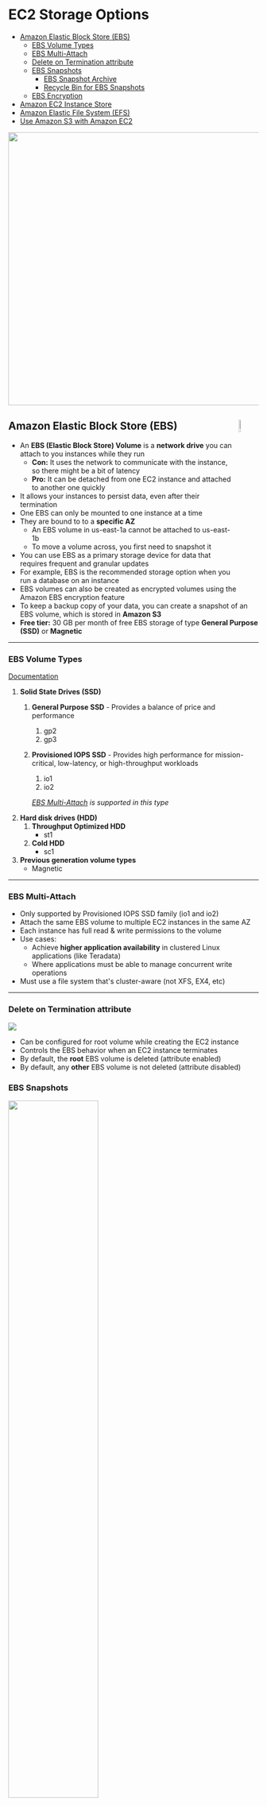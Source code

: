 # EC2 Storage Options

- [Amazon Elastic Block Store (EBS)](#amazon-elastic-block-store-ebs "Amazon Elastic Block Store (EBS)")
  - [EBS Volume Types](#ebs-volume-types "EBS Volume Types")
  - [EBS Multi-Attach](#ebs-multi-attach "EBS Multi-Attach")
  - [Delete on Termination attribute](#delete-on-termination-attribute "Delete on Termination attribute")
  - [EBS Snapshots](#ebs-snapshots "EBS Snapshots")
    - [EBS Snapshot Archive](#ebs-snapshot-archive "EBS Snapshot Archive")
    - [Recycle Bin for EBS Snapshots](#recycle-bin-for-ebs-snapshots "Recycle Bin for EBS Snapshots")
  - [EBS Encryption](#ebs-encryption "EBS Encryption")
- [Amazon EC2 Instance Store](#amazon-ec2-instance-store "Amazon EC2 Instance Store")
- [Amazon Elastic File System (EFS)](#amazon-elastic-file-system-efs "Amazon Elastic File System (EFS)")
- [Use Amazon S3 with Amazon EC2](#use-amazon-s3-with-amazon-ec2 "Use Amazon S3 with Amazon EC2")

<img width="550" src="https://user-images.githubusercontent.com/48696735/180452409-11680f62-b786-4266-8b38-c328303d0f7c.png">

## Amazon Elastic Block Store (EBS)<img align="right" width="8%" src="https://user-images.githubusercontent.com/48696735/180450459-120c4a57-f206-4ad1-bed9-450fc68168a0.png">

- An **EBS (Elastic Block Store) Volume** is a **network drive** you can attach to you instances while they run
  - **Con:** It uses the network to communicate with the instance, so there might be a bit of latency
  - **Pro:** It can be detached from one EC2 instance and attached to another one quickly 
- It allows your instances to persist data, even after their termination
- One EBS can only be mounted to one instance at a time
- They are bound to to a **specific AZ**
  - An EBS volume in us-east-1a cannot be attached to us-east-1b
  - To move a volume across, you first need to snapshot it
- You can use EBS as a primary storage device for data that requires frequent and granular updates
- For example, EBS is the recommended storage option when you run a database on an instance
- EBS volumes can also be created as encrypted volumes using the Amazon EBS encryption feature
- To keep a backup copy of your data, you can create a snapshot of an EBS volume, which is stored in **Amazon S3**
- **Free tier:** 30 GB per month of free EBS storage of type **General Purpose (SSD)** or **Magnetic**

---

### EBS Volume Types

[Documentation](https://docs.aws.amazon.com/AWSEC2/latest/UserGuide/ebs-volume-types.html "EBS Volume Types")

1. **Solid State Drives (SSD)**
   1. **General Purpose SSD** - Provides a balance of price and performance
      1. gp2
      2. gp3
   2. **Provisioned IOPS SSD** - Provides high performance for mission-critical, low-latency, or high-throughput workloads
      1. io1
      2. io2
      
      *[EBS Multi-Attach](#ebs-multi-attach "EBS Multi-Attach") is supported in this type*
2. **Hard disk drives (HDD)**
   1. **Throughput Optimized HDD**
      - st1
   2. **Cold HDD**
      - sc1
3. **Previous generation volume types**
   - Magnetic

---

### EBS Multi-Attach

- Only supported by Provisioned IOPS SSD family (io1 and io2)
- Attach the same EBS volume to multiple EC2 instances in the same AZ
- Each instance has full read & write permissions to the volume
- Use cases:
  - Achieve **higher application availability** in clustered Linux applications (like Teradata)
  - Where applications must be able to manage concurrent write operations
- Must use a file system that's cluster-aware (not XFS, EX4, etc)

---

### Delete on Termination attribute

<img src="https://user-images.githubusercontent.com/48696735/180496768-9cbe5c0a-f53f-478e-960c-8b3cc286ad4c.png">

- Can be configured for root volume while creating the EC2 instance
- Controls the EBS behavior when an EC2 instance terminates
- By default, the **root** EBS volume is deleted (attribute enabled)
- By default, any **other** EBS volume is not deleted (attribute disabled)

### EBS Snapshots

<img width="60%" src="https://user-images.githubusercontent.com/48696735/180498141-09cd5ba0-a511-4fcd-9c83-1f66bace2849.png">

- Make a backup (snapshot) of your EBS volume at a point in time
- Not necessary to detach volume to do snapshot, but recommended
- Why snapshots?
  - We can copy snapshots across AZ or Region
- [How to take a Snapshot](https://aws.plainenglish.io/aws-article-9-ebs-snapshots-663cee351441 "How to take a Snapshot")

#### EBS Snapshot Archive

<img width="280" src="https://user-images.githubusercontent.com/48696735/180499299-31f3a8f6-0233-4ae2-b175-ba39fd46889f.png">

- Move a Snapshot to an *archive tier* that is **75% cheaper**
- Takes within 24 to 72 hours for restoring the archive

#### Recycle Bin for EBS Snapshots

<img width="280" src="https://user-images.githubusercontent.com/48696735/180499631-6f3eeb3e-e7cb-4dd0-a27d-a57e97682472.png">

- Setup rules to retain deleted snapshots so that you can recover them after an accidental deletion
- Specify retention (from 1 day to 1 year)

---

### EBS Encryption

- When you create an encrypted EBS volume, you get the following:
  - Data at rest is encrypted inside the volume
  - All the in-flight data moving between the instance and the volume is encrypted
  - All snapshots are encrypted
  - All volumes created from the snapshot are encrypted
- Encryption has a minimal impact on latency
- EBS encryption leverages keys from KMS (AES-256)
- Copying an unencrypted snapshot allows encryption
- Snapshots of encrypted volumes are also encrypted

#### Encrypt an unencrypted EBS volume

- Create an EBS snapshot of the volume
- Encrypt the snapshot (using copy)
- Create new EBS volume from the encrypted snapshot (the new volume will also be encrypted)
- Now you can attach the encrypted volume to the original EC2 instance

## Amazon EC2 Instance Store<img align="right" width="100" src="https://user-images.githubusercontent.com/48696735/180611522-8dca9ee7-3a27-4fab-ae2b-bb3997254ca8.png">

- [Documentation](https://docs.aws.amazon.com/AWSEC2/latest/UserGuide/InstanceStorage.html "EC2 Instance Store Documentation")
- EBS volumes are **network drives** with good but "limited" performance
- If you need a high-performance **hardware disk**, use EC2 Instance Store

**Main advantage:**
- Better I/O performance

**Caveat:**
- The data in an instance store persists only during the lifetime of its associated instance (ephemeral[^1])
- If an instance reboots (intentionally or unintentionally), data in the instance store **persists**
- However, data in the instance store is lost under any of the following circumstances:
  - The underlying disk drive fails
  - The instance stops
  - The instance hibernates
  - The instance terminates
- When you stop, hibernate, or terminate an instance, every block of storage in the instance store is reset

Therefore, do not rely on instance store for valuable, long-term data. Instead, use more durable data storage, such as Amazon S3, Amazon EBS, or Amazon EFS.

Instance store is ideal for temporary storage of information that changes frequently, such as
- buffers
- caches
- scratch data, and
- other temporary content
  
or for data that is replicated across a fleet of instances, such as a load-balanced pool of web servers

## Amazon Elastic File System (EFS)<img align="right" width="80" src="https://user-images.githubusercontent.com/48696735/180619398-b13a1ab1-e26b-49a6-ae6d-083cfc37e980.png">

[Documentation](https://docs.aws.amazon.com/efs/latest/ug/whatisefs.html "EFS Documentation")

Amazon EFS provides a simple, scalable, fully managed elastic NFS[^2] for use with AWS Cloud services and on-premises resources.

Amazon EFS is designed to provide massively parallel shared access to thousands of Amazon EC2 instances, enabling your applications to achieve high levels of aggregate throughput and IOPS with consistent low latencies.

Amazon EFS supports the Network File System version 4 (NFSv4.1 and NFSv4.0) protocol.

- EFS works with EC2 instances in multi-AZ
- Highly available, scalable, expensize (3 x gp2), pay per use
- To control access to EFS, you need to setup a security group
- Compatible with Linux based AMIs (not Windows)
- Encryption at rest using KMS
- File system scales automatically, pay-per-use, no capacity planning needed in advance
- Use cases:
  - Content management
  - Web serving
  - Data sharing
  - Wordpress

### EFS - Performance & Storage Classes

**EFS Scale**
- 1000s of concurrent NFS clients, 10 GB+ /s throughput
- Grows to Petabyte scale NFS, automatically

**Performance mode (set at EFS creation time)**
- General purpose (default): latency-sensitive use cases (web server, CMS, etc)
- Max I/O: higher latency, throughput, highly parallel (big data, media processing)

**Throughput mode**
- **Bursting** mode (default): 1 TB = 50 MiB/s + burst of up to 100 MiB/s
- **Provisioned** mode: set your throughput regardless of storage size, ex: 1 GiB/s for 1 TB storage

[Storage Classes](https://docs.aws.amazon.com/efs/latest/ug/storage-classes.html "EFS Storage Classes")

<img width="900" src="https://user-images.githubusercontent.com/48696735/180619164-4d3dd469-79dd-4bae-bf94-06cf0b7188f4.png">

- **Storage Tiers** (lifecycle management feature - move file to a different tier after N days)
  - **Standard:** for frequently accessed files
  - **Infrequent Access (EFS-IA):** cost to retrieve files, lower price to store. Enable EFS-IA with a Lifecycle Policy.

- **Availability and Durability**
  - **Standard:** Multi-AZ, great for prod
  - **One Zone:** One AZ, great for dev, backup enabled by default, compatible with IA (**EFS One Zone-IA**)

*We can leverage EFS-IA for great cost savings*

<img width="300" src="https://user-images.githubusercontent.com/48696735/180619111-ff83e95b-80a6-4348-a251-5e5f65f97850.png">

## Use Amazon S3 with Amazon EC2

[^1]: ephemeral - temporary, lasting for a very short time
[^2]: NFS - Network File System
